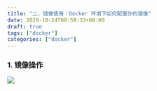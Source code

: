```yaml
---
title: "二、镜像使用：Docker 环境下如何配置你的镜像"
date: 2020-10-24T08:59:33+08:00
draft: true
tags: ["docker"]
categories: ["docker"]
---
```

### 1. 镜像操作
![](/images/docker/0003.png)